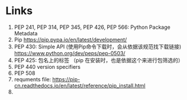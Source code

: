 
# Links
1. PEP 241, PEP 314, PEP 345, PEP 426, PEP 566: Python Package Metadata
2. Pip  https://pip.pypa.io/en/latest/development/
3. PEP 430: Simple API (使用Pip命令下载时，会从依据该规范找下载链接)
    https://www.python.org/dev/peps/pep-0503/
4. PEP 425: 包名上的标签  （pip 在安装时，也是依据这个来进行包筛选的）
5. PEP 440 version specifiers
6. PEP 508 
7. requments file:  https://pip-cn.readthedocs.io/en/latest/reference/pip_install.html
8. 



